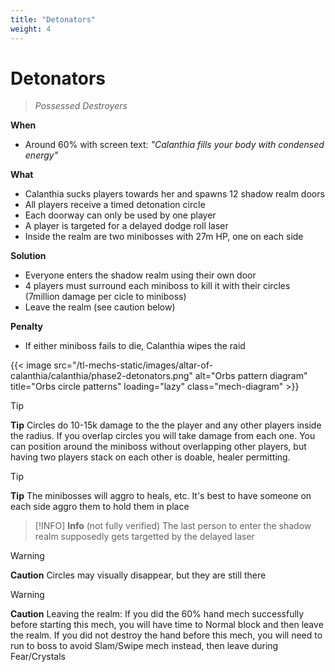 ```yaml
---
title: "Detonators"
weight: 4
---
```


# Detonators
> _Possessed Destroyers_

**When**
- Around 60% with screen text: _"Calanthia fills your body with condensed energy"_

**What**
- Calanthia sucks players towards her and spawns 12 shadow realm doors
- All players receive a timed detonation circle
- Each doorway can only be used by one player
- A player is targeted for a delayed dodge roll laser
- Inside the realm are two minibosses with 27m HP, one on each side

**Solution**
- Everyone enters the shadow realm using their own door
- 4 players must surround each miniboss to kill it with their circles (7million damage per cicle to miniboss)
- Leave the realm (see caution below)

**Penalty**
- If either miniboss fails to die, Calanthia wipes the raid

{{< image src="/tl-mechs-static/images/altar-of-calanthia/calanthia/phase2-detonators.png" alt="Orbs pattern diagram" title="Orbs circle patterns" loading="lazy" class="mech-diagram" >}}

> [!TIP]
> **Tip**
> Circles do 10-15k damage to the the player and any other players inside the radius. If you overlap circles you will take damage from each one. You can position around the miniboss without overlapping other players, but having two players stack on each other is doable, healer permitting.

> [!TIP]
> **Tip**
> The minibosses will aggro to heals, etc. It's best to have someone on each side aggro them to hold them in place

> [!INFO]
> **Info**
> (not fully verified) The last person to enter the shadow realm supposedly gets targetted by the delayed laser

> [!WARNING]
> **Caution**
> Circles may visually disappear, but they are still there

> [!WARNING]
> **Caution**
> Leaving the realm: If you did the 60% hand mech successfully before starting this mech, you will have time to Normal block and then leave the realm. If you did not destroy the hand before this mech, you will need to run to boss to avoid Slam/Swipe mech instead, then leave during Fear/Crystals